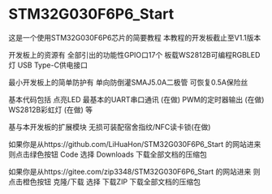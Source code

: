 # STM32G030F6P6_Start
 这是一个使用STM32G030F6P6芯片的简要教程
 本教程的开发板截止至V1.1版本

 开发板上的资源有 
 全部引出的功能性GPIO口17个
 板载WS2812B可编程RGBLED灯
 USB Type-C供电接口

 最小开发板上的简单防护有
 单向防倒灌SMAJ5.0A二极管
 可恢复0.5A保险丝

 基本代码包括
 点亮LED
 最基本的UART串口通讯 (在做)
 PWM的定时器输出 (在做)
 WS2812B彩虹灯 (在做)
 等 

 基与本开发板的扩展模块
 无损可装配宿舍指纹/NFC读卡锁(在做)

 如果你是从https://github.com/LiHuaHon/STM32G030F6P6_Start 的网站进来 则点击绿色按钮 Code 选择 Downloads 下载全部文档的压缩包
 
 如果你是从https://gitee.com/zip3348/STM32G030F6P6_Start 的网站进来 则点击橙色按钮 克隆/下载 选择 下载ZIP 下载全部文档的压缩包
